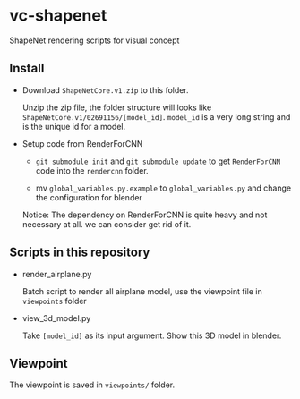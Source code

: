 # vc-shapenet
ShapeNet rendering scripts for visual concept

## Install
- Download `ShapeNetCore.v1.zip` to this folder. 

    Unzip the zip file, the folder structure will looks like `ShapeNetCore.v1/02691156/[model_id]`. `model_id` is a very long string and is the unique id for a model.
    
- Setup code from RenderForCNN

    - `git submodule init` and `git submodule update` to get `RenderForCNN` code into the `rendercnn` folder.
    
    - mv `global_variables.py.example` to `global_variables.py` and change the configuration for blender
    
    Notice: The dependency on RenderForCNN is quite heavy and not necessary at all. we can consider get rid of it.

## Scripts in this repository

- render_airplane.py

    Batch script to render all airplane model, use the viewpoint file in `viewpoints` folder
        
- view_3d_model.py
    
    Take `[model_id]` as its input argument. Show this 3D model in blender. 
    
## Viewpoint
The viewpoint is saved in `viewpoints/` folder.

    
    
    
